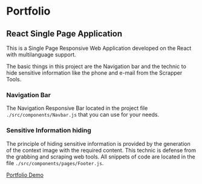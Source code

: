 # Portfolio
## React Single Page Application
This is a Single Page Responsive Web Application developed on the React with multilanguage support.

The basic things in this project are the Navigation bar and the technic to hide sensitive information like the phone and e-mail from the Scrapper Tools.
### Navigation Bar
The Navigation Responsive Bar located in the project file `./src/components/Navbar.js` that you can use for your needs.
### Sensitive Information hiding
The principle of hiding sensitive information is provided by the generation of the context image with the required content. This technic is defense from the grabbing and scraping web tools. All snippets of code are located in the file `./src/components/pages/Footer.js`.

[Portfolio Demo](https://portfolio.0n3piece.biz)
